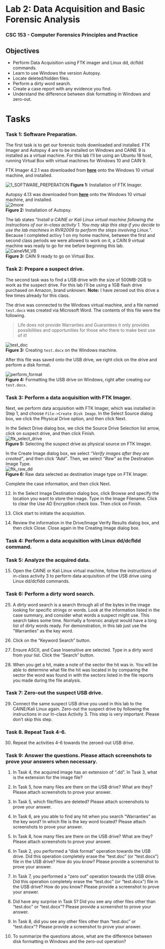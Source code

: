 # Lab 2: Data Acquisition and Basic Forensic Analysis
### CSC 153 - Computer Forensics Principles and Practice


## Objectives
* Perform Data Acquisition using FTK imager and Linux dd, dcfldd commands.
* Learn to use Windows the version Autopsy.
* Locate deleted/hidden files.
* Perform a dirty word search.
* Create a case report with any evidence you find.
* Understand the difference between disk formatting in Windows and zero-out.

# Tasks   

### Task 1: Software Preparation.
The first task is to get our forensic tools downloaded and installed. FTK Imager and Autopsy 4 are to be installed on Windows and CAINE 9 is installed as a virtual machine. For this lab I'll be using an Ubuntu 18 host, running Virtual Box with virtual machines for Windows 10 and CAIN 9.

FTK Imager 4.2.1 was downloaded from **[here](https://accessdata.com/product-download/ftk-imager-version-4.2.1)** onto the Windows 10 virtual machine, and installed. 

![1_SOFTWARE_PREPERATION](./images/1_SOFTWARE_PREPERATION.png)
**Figure 1:** Installation of FTK Imager.

Autopsy 4.13 was downloaded from **[here](https://www.sleuthkit.org/autopsy/download.php)** onto the Windows 10 virtual machine, and installed.  
![2more](./images/2more.png)  
**Figure 2:** Installation of Autopsy.


The lab states *"Install a CAINE or Kali Linux virtual machine following the instructions of our in-class activity 1. You may skip this step if you decide to use the lab machines in RVR2009 to perform the steps involving Linux."*. Because I completed activy 1 on my home machine, between the first and second class periods we were allowed to work on it, a CAIN 9 virtual machine was ready to go for me before beginning this lab.  
![CaineVM_VB](./images/CaineVM_VB.png)  
**Figure 3:** CAIN 9 ready to go on Virtual Box.  


### Task 2: Prepare a suspect drive.  
The second task was to find a USB drive with the size of 500MB-2GB to work as the suspect drive. For this lab I'll be using a 1GB flash drive purchased on Amazon, brand unknown. **Note:** I have zeroed out this drive a few times already for this class.

The drive was connected to the Windows virtual machine, and a file named `test.docx` was created via Microsoft Word. The contents of this file were the following.  
> Life does not provide Warranties and Guarantees it only provides possibilities and opportunities for those who there to make best use of it!  

![test_doc](./images/test_doc.png)  
**Figure 3:** Creating `test.docx` on the Windows machine.

After this file was saved onto the USB drive, we right click on the drive and perform a disk format.    

![perform_format](./images/perform_format.png)  
**Figure 4:** Formatting the USB drive on Windows, right after creating our `test.docx`.  


### Task 3: Perform a data acquisition with FTK Imager.  

Next, we perform data acquisition with FTK Imager, which was installed in Step 1, and choose `File->Create Disk Image`.  In the Select Source dialog box, we click the Physical Drive option, and then click Next.   

In the Select Drive dialog box, we click the Source Drive Selection list arrow, click on suspect drive,
and then click Finish.  
![ftk_select_drive](./images/ftk_select_drive.png)    
**Figure 5:** Selecting the suspect drive as physical source on FTK Imager.

In the Create Image dialog box, we select *“Verify images after they are created”*, and then click *“Add”*. Then, we select *“Raw”* as the Destination Image Type.  
![ftk_raw_dd](./images/ftk_raw_dd.png)  
**Figure 6:** Raw data selected as destination image type on FTK Imager.  

Complete the case information, and then click Next.  

12. In the Select Image Destination dialog box, click Browse and specify the location you want to
store the image. Type in the Image Filename. Click to clear the Use AD Encryption check box.
Then click on Finish.  

13. Click start to initiate the acquisition.  

14. Review the information in the Drive/Image Verify Results dialog box, and then click Close. Close
again in the Creating Image dialog box.  



### Task 4: Perform a data acquisition with Linux dd/dcfldd command.  


### Task 5: Analyze the acquired data.  


15. Open the CAINE or Kali Linux virtual machine, follow the instructions of in-class activity 3 to
perform data acquisition of the USB drive using Linux dd/dcfldd commands.

### Task 6: Perform a dirty word search.

25. A dirty word search is a search through all of the bytes in the image looking for specific strings or
words. Look at the information listed in the case summary, and consider what words a suspect
might use. This search takes some time. Normally a forensic analyst would have a long list of
dirty words ready. For demonstration, in this lab just use the “Warranties” as the key word.

26. Click on the “Keyword Search” button.

27. Ensure ASCII, and Case Insensitive are selected. Type in a dirty word from your list. Click the
“Search” button.

28. When you get a hit, make a note of the sector the hit was in. You will be able to determine what
file the hit was located in by comparing the sector the word was found in with the sectors listed
in the file reports you made during the file analysis.

### Task 7: Zero-out the suspect USB drive.

29. Connect the same suspect USB drive you used in this lab to the CAINE/Kali Linux again. Zero-out
the suspect drive by following the instructions in our In-class Activity 3. This step is very
important. Please don’t skip this step.

### Task 8. Repeat Task 4-6.

30. Repeat the activities 4-6 towards the zeroed-out USB drive.


### Task 9: Answer the questions. Please attach screenshots to prove your answers when necessary.  

1. In Task 4, the acquired image has an extension of “.dd”. In Task 3, what is the extension for the
image file?

2. In Task 5, how many files are there on the USB drive? What are they? Please attach screenshots
to prove your answer.

3. In Task 5, which file/files are deleted? Please attach screenshots to prove your answer.  

4. In Task 6, are you able to find any hit when you search “Warranties” as the key word? In which
file is the key word located? Please attach screenshots to prove your answer.  

5. In Task 8, how many files are there on the USB drive? What are they? Please attach screenshots
to prove your answer.  

6. In Task 2, you performed a “disk format” operation towards the USB drive. Did this operation
completely erase the “test.doc” (or “test.docx”) file in the USB drive? How do you know? Please
provide a screenshot to prove your answer.  

7. In Task 7, you performed a “zero out” operation towards the USB drive. Did this operation
completely erase the “test.doc” (or “test.docx”) file in the USB drive? How do you know? Please
provide a screenshot to prove your answer.  

8. Did have any surprise in Task 5? Did you see any other files other than “test.doc” or “test.docx”?
Please provide a screenshot to prove your answer.  

9. In Task 8, did you see any other files other than “test.doc” or “test.docx”? Please provide a
screenshot to prove your answer.  

10. To summarize the questions above, what are the difference between disk formatting in
Windows and the zero-out operation?  
